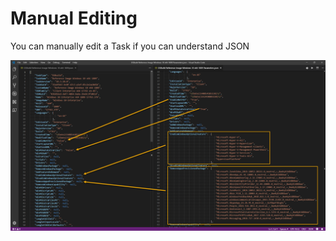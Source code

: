 # Manual Editing

You can manually edit a Task if you can understand JSON

![](../../../../.gitbook/assets/image%20%2857%29.png)



